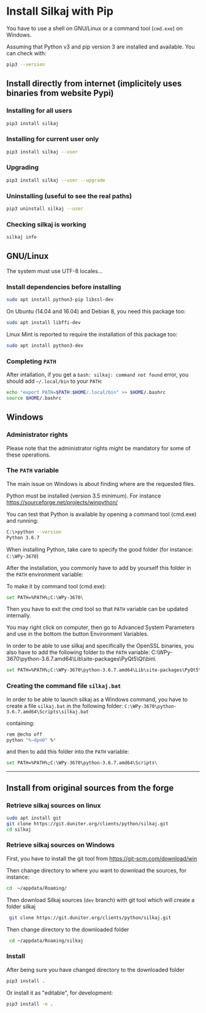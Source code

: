 # Install Silkaj with Pip

You have to use a shell on GNU/Linux or a command tool (`cmd.exe`) on Windows.

Assuming that Python v3 and pip version 3 are installed and available. You can check with:
```bash
pip3 --version
```

## Install directly from internet (implicitely uses binaries from website Pypi)

### Installing for all users

```bash
pip3 install silkaj
```

### Installing for current user only

```bash
pip3 install silkaj --user
```

### Upgrading

```bash
pip3 install silkaj --user --upgrade
```

### Uninstalling (useful to see the real paths)

```bash
pip3 uninstall silkaj --user
```

### Checking silkaj is working

```bash
silkaj info
```

## GNU/Linux 
The system must use UTF-8 locales…

### Install dependencies before installing

```bash
sudo apt install python3-pip libssl-dev
```

On Ubuntu (14.04 and 16.04) and Debian 8, you need this package too:
```bash
sudo apt install libffi-dev
```

Linux Mint is reported to require the installation of this package too:
```bash
sudo apt install python3-dev
```

### Completing `PATH`

After intallation, if you get a `bash: silkaj: command not found` error, you should add `~/.local/bin` to your `PATH`:
```bash
echo "export PATH=$PATH:$HOME/.local/bin" >> $HOME/.bashrc
source $HOME/.bashrc
```

## Windows

### Administrator rights
Please note that the administrator rights might be mandatory for some of these operations.

### The `PATH` variable

The main issue on Windows is about finding where are the requested files.

Python must be installed (version 3.5 minimum). For instance https://sourceforge.net/projects/winpython/

You can test that Python is available by opening a command tool (cmd.exe) and running:
```bash
C:\>python --version
Python 3.6.7
```

When installing Python, take care to specify the good folder (for instance: `C:\WPy-3670`)

After the installation, you commonly have to add by yourself this folder in the `PATH` environment variable:

To make it by command tool (cmd.exe):
```bash
set PATH=%PATH%;C:\WPy-3670\
```
Then you have to exit the cmd tool so that `PATH` variable can be updated internally.

You may right click on computer, then go to Advanced System Parameters and use in the bottom the button Environment Variables.

In order to be able to use silkaj and specifically the OpenSSL binaries, you also have to add the following folder to the `PATH` variable:
C:\WPy-3670\python-3.6.7.amd64\Lib\site-packages\PyQt5\Qt\bin\

```bash
set PATH=%PATH%;C:\WPy-3670\python-3.6.7.amd64\Lib\site-packages\PyQt5\Qt\bin\
```

### Creating the command file `silkaj.bat`

In order to be able to launch silkaj as a Windows command, you have to create a file `silkaj.bat` in the following folder:
`C:\WPy-3670\python-3.6.7.amd64\Scripts\silkaj.bat`

containing:
```bash
rem @echo off
python "%~dpn0" %*
```

and then to add this folder into the `PATH` variable:
```bash
set PATH=%PATH%;C:\WPy-3670\python-3.6.7.amd64\Scripts\
```

---

## Install from original sources from the forge

### Retrieve silkaj sources on linux
```bash
sudo apt install git
git clone https://git.duniter.org/clients/python/silkaj.git
cd silkaj
```

### Retrieve silkaj sources on Windows

First, you have to install the git tool from https://git-scm.com/download/win

Then change directory to where you want to download the sources, for instance:
```bash
cd  ~/appdata/Roaming/
```

Then download Silkaj sources (`dev` branch) with git tool
which will create a folder silkaj

```bash
 git clone https://git.duniter.org/clients/python/silkaj.git
```

Then change directory to the downloaded folder
```bash
 cd ~/appdata/Roaming/silkaj
```

### Install

After being sure you have changed directory to the downloaded folder
```bash
pip3 install .
```

Or install it as "editable", for development:
```bash
pip3 install -e .
```
